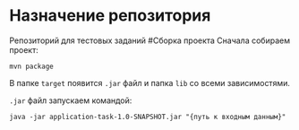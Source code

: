 # Назначение репозитория
Репозиторий для тестовых заданий
#Сборка проекта
Сначала собираем проект: 

```shell script
mvn package
```
В папке `target` появится `.jar` файл и папка `lib` со всеми зависимостями.

`.jar` файл запускаем командой:
```shell script
java -jar application-task-1.0-SNAPSHOT.jar "{путь к входным данным}"
```